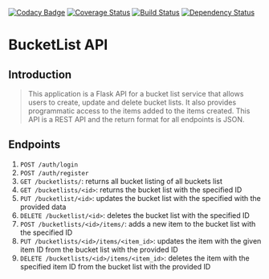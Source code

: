 [![Codacy Badge](https://api.codacy.com/project/badge/Grade/6a480c4abec04cfa94dac28245f23c61)](https://www.codacy.com/app/arnold-okoth/cp2_blapi?utm_source=github.com&amp;utm_medium=referral&amp;utm_content=andela-aokoth/cp2_blapi&amp;utm_campaign=Badge_Grade) [![Coverage Status](https://coveralls.io/repos/github/andela-aokoth/cp2_blapi/badge.svg?branch=develop)](https://coveralls.io/github/andela-aokoth/cp2_blapi?branch=develop) [![Build Status](https://travis-ci.org/andela-aokoth/cp2_blapi.svg?branch=develop)](https://travis-ci.org/andela-aokoth/cp2_blapi)
[![Dependency Status](https://www.versioneye.com/user/projects/582c9558ac030f00395f92be/badge.svg?style=round-square)](https://www.versioneye.com/user/projects/582c9558ac030f00395f92be)
# BucketList API

## Introduction

> This application is a Flask API for a bucket list service that allows users to create, update and delete bucket lists. It also provides programmatic access to the items added to the items created. This API is a REST API and the return format for all endpoints is JSON.

## Endpoints

1. `POST /auth/login`
2. `POST /auth/register`
3. `GET /bucketlists/`: returns all bucket listing of all buckets list
4. `GET /bucketlists/<id>`: returns the bucket list with the specified ID
5. `PUT /bucketlist/<id>`: updates the bucket list with the specified with the provided data
6. `DELETE /bucketlist/<id>`: deletes the bucket list with the specified ID
7. `POST /bucketlists/<id>/items/`: adds a new item to the bucket list with the specified ID
8. `PUT /bucketlists/<id>/items/<item_id>`: updates the item with the given item ID from the bucket list with the provided ID
9. `DELETE /bucketlists/<id>/items/<item_id>`: deletes the item with the specified item ID from the bucket list with the provided ID
